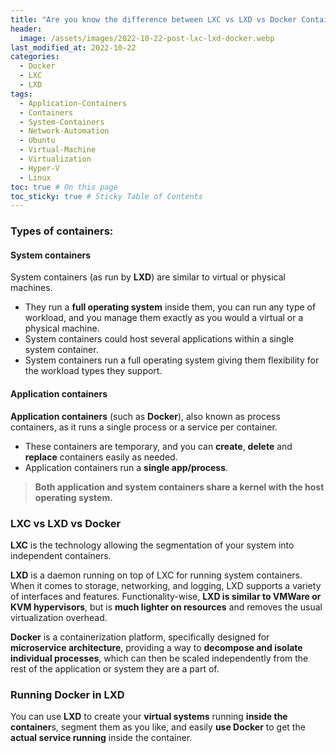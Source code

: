 ```yaml
---
title: "Are you know the difference between LXC vs LXD vs Docker Containers? let’s see it."
header:
  image: /assets/images/2022-10-22-post-lxc-lxd-docker.webp
last_modified_at: 2022-10-22
categories:
  - Docker
  - LXC
  - LXD
tags:
  - Application-Containers
  - Containers
  - System-Containers
  - Network-Automation
  - Ubuntu
  - Virtual-Machine
  - Virtualization
  - Hyper-V
  - Linux
toc: true # On this page
toc_sticky: true # Sticky Table of Contents
---
```



### Types of containers:

#### System containers 
System containers (as run by **LXD**) are similar to virtual or physical machines.

- They run a **full operating system** inside them, you can run any type of workload, and you manage them exactly as you would a virtual or a physical machine.
- System containers could host several applications within a single system container.
- System containers run a full operating system giving them flexibility for the workload types they support.

#### Application containers
**Application containers** (such as **Docker**), also known as process containers, as it runs a single process or a service per container.

- These containers are temporary, and you can **create**, **delete** and **replace** containers easily as needed.
- Application containers run a **single app/process**.

> **Both application and system containers share a kernel with the host operating system.**

### LXC vs LXD vs Docker

**LXC** is the technology allowing the segmentation of your system into independent containers.

**LXD** is a daemon running on top of LXC for running system containers. When it comes to storage, networking, and logging, LXD supports a variety of interfaces and features. Functionality-wise, **LXD is similar to VMWare or KVM hypervisors**, but is **much lighter on resources** and removes the usual virtualization overhead.

**Docker** is a containerization platform, specifically designed for **microservice architecture**, providing a way to **decompose and isolate individual processes**, which can then be scaled independently from the rest of the application or system they are a part of. 

### Running Docker in LXD

You can use **LXD** to create your **virtual systems** running **inside the container**s, segment them as you like, and easily **use Docker** to get the **actual service running** inside the container.
